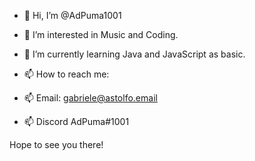 - 👋 Hi, I’m @AdPuma1001
- 👀 I’m interested in Music and Coding.
- 🌱 I’m currently learning Java and JavaScript as basic.
- 📫 How to reach me:

- 📫 Email: gabriele@astolfo.email
- 📫 Discord AdPuma#1001

Hope to see you there!
